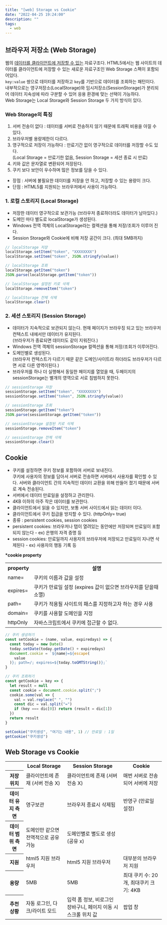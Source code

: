 ```yaml
---
title: "[web] Storage vs Cookie"
date: "2022-04-25 19:24:00"
description: ""
tags:
  - web
---
```


## 브라우저 저장소 (Web Storage)

웹의 <u>데이터를 클라이언트에 저장할 수 있는</u> 자료구조다.
HTML5에서는 웹 사이트의 데이터를 클라이언트에 저장할 수 있는 새로운 자료구조인 Web Storage 스펙이 포함되어있다.<br>
`key:value` 쌍으로 데이터를 저장하고 `key`를 기반으로 데이터를 조회하는 패턴이다. <br>
내부적으로는 영구저장소(LocalStorage)와 임시저장소(SessionStorage)가 분리되어 데이터 지속성에 따라 구분할 수 있어 응용 환경에 맞는 선택이 가능하다. <br>
Web Storage는 Local Storage와 Session Storage 두 가지 방식이 있다.

### Web Storage의 특징

1. 서버 전송이 없다 : 데이터를 서버로 전송하지 않기 때문에 트래픽 비용을 아낄 수 있다.
2. 브라우저별 용량제한이 다르다.
3. 영구적으로 저장이 가능하다 : 만료기간 없이 영구적으로 데이터를 저장할 수도 있다.<br>
   (Local Storage = 만료기한 없음, Session Storage = 세션 종료 시 만료)
4. 키와 값은 문자열로 변환되어 저장된다.
5. 쿠키 보다 보안이 우수하며 많은 정보를 담을 수 있다.

- 장점 : 서버에 불필요한 데이터를 저장을 안 하고, 저장할 수 있는 용량이 크다.
- 단점 : HTML5를 지원되는 브라우저에서 사용이 가능하다.

### 1. 로컬 스토리지 (Local Storage)

- 저장한 데이터 영구적으로 보관가능 (브라우저 종료하더라도 데이터가 남아있다.)
- 도메인 마다 별도로 localStorage가 생성된다.
- Windows 전역 객체의 LocalStorage라는 컬렉션을 통해 저장/조회가 이루어 진다.
- Session Storage와 Cookie에 비해 저장 공간이 크다. (최대 5MB까지)

```js
// localStorage 저장
localStorage.setItem("token", "XXXXXXXX")
localStorage.setItem("token", JSON.stringfy(value))

// localStorage 조회
localStorage.getItem("token")
JSON.parse(localStorage.getItem("token"))

// localStorage 설정된 키로 삭제
localStorage.removeItem("token")

// localStorage 전체 삭제
localStorage.clear()
```

### 2. 세션 스토리지 (Session Storage)

- 데이터가 지속적으로 보관되지 않는다. 현재 페이지가 브라우징 되고 있는 브라우저 컨텍스트 내에서만 데이터가 유지된다. <br>
  (브라우저가 종료되면 데이터도 같이 지워진다.)
- Windows 전역 객체의 sessionStorage 컬렉션을 통해 저장/조회가 이루어진다.
- 도메인별로 생성된다.<br>
  (브라우저 컨텍스트가 다르기 때문 같은 도메인/사이트라 하더라도 브라우저가 다르면 서로 다른 영역이된다.)
- 브라우저를 하나 더 실행해서 동일한 페이지를 열었을 때, 두페이지의 sessionStorage는 별개의 영역으로 서로 침범하지 못한다.

```js
// sessionStorage 저장
sessionStorage.setItem("token", "XXXXXXXX")
sessionStorage.setItem("token", JSON.stringfy(value))

// sessionStorage 조회
sessionStorage.getItem("token")
JSON.parse(sessionStorage.getItem("token"))

// sessionStorage 설정된 키로 삭제
sessionStorage.removeItem("token")

// sessionStorage 전체 삭제
sessionStorage.clear()
```

## Cookie

- 쿠키를 설정하면 쿠키 정보를 포함하여 서버로 보내진다. <br>
  쿠키에 사용자의 정보를 담아서 서버로 전송하면 서버에서 사용자를 확인할 수 있다. 서버와 클라이언트 간의 지속적인 데이터 교환을 위해 만들어 졌기 때문에 서버로 계속 전송된다.
- 서버에서 데이터 만료일을 설정하고 관리한다.
- 4KB 이하의 아주 작은 데이터를 보관한다.
- 클라이언트에서 읽을 수 있지만, 보통 서버 사이드에서 읽는 데이터 이다.
- 클라이언트에서 쿠키 접급을 방지할 수 있다. (httpOnly= true)
- 종류 : persistent cookies, session cookies
- persistent cookies: 브라우저나 탭이 열려있는 동안에만 저장되며 만료일이 포함되지 않는다 - ex) 은행의 자격 증명 등
- session cookies: 만료일까지 사용자의 브라우저에 저장되고 만료일이 지나면 삭제된다 - ex) 사용자의 행동 기록 등

**\*cookie property**

<table class="ph_tbl">
  <tr>
    <th>property</th>
    <th>설명</th>
  </tr>
  <tr>
    <td>name=</td>
    <td>쿠키의 이름과 값을 설정</td>
  </tr>
  <tr>
    <td>expires= </td>
    <td>쿠키가 만료일 설정 (expires 값이 없으면 브라우저를 닫을때 소멸)</td>
  </tr>
  <tr>
    <td>path=</td>
    <td>쿠키가 적용될 사이트의 패스를 지정하고자 하는 경우 사용</td>
  </tr>
  <tr>
    <td>domain= </td>
    <td>쿠키를 사용할 도메인을 지정</td>
  </tr>
  <tr>
    <td>httpOnly</td>
    <td>자바스크립트에서 쿠키에 접근할 수 없다.</td>
  </tr>
</table>

```js
// 쿠키 생성하기
const setCookie = (name, value, expiredays) => {
  const today = new Date()
  today.setDate(today.getDate() + expiredays)
  document.cookie = `${name}=${escape(
    value
  )}; path=/; expires=${today.toGMTString()};`
}

// 쿠키 조회하기
const getCookie = key => {
  let result = null
  const cookie = document.cookie.split(";")
  cookie.some(val => {
    val = val.replace(" ", "")
    const dic = val.split("=")
    if (key === dic[0]) return (result = dic[1])
  })
  return result
}

setCookie("쿠키생성", "여기는 내용", 1) // 만료일 : 1일
getCookie("쿠키생성")
```

## Web Storage vs Cookie

<table class="ph_tbl">
  <tr>
    <th></th>
    <th>Local Storage</th>
    <th>Session Storage</th>
    <th>Cookie</th>
  </tr>
  <tr>
    <th>저장 위치</th>
    <td>클라이언트에 존재 (서버 전송 X)</td>
    <td>클라이언트에 존재 (서버 전송 X)</td>
    <td>매번 서버로 전송되어 서버에 저장</td>
  </tr>
  <tr>
    <th>데이터 유지 측면</th>
    <td>영구보관</td>
    <td>브라우저 종료시 삭제됨</td>
    <td>반영구 (만료일 설정)</td>
  </tr>
  <tr>
    <th>데이터 범위 측면</th>
    <td>도메인만 같으면 전역적으로 공유 가능</td>
    <td>도메인별로 별도로 생성 (공유 x)</td>
    <td></td>
  </tr>
  <tr>
    <th>지원</th>
    <td>html5 지원 브라우저</td>
    <td>html5 지원 브라우저</td>
    <td>대부분의 브라우저 지원</td>
  </tr>
  <tr>
    <th>용량</th>
    <td>5MB</td>
    <td>5MB</td>
    <td>최대 쿠키 수: 20개, 최대쿠키 크기: 4KB</td>
  </tr>
  <tr>
    <th>추천 상황</th>
    <td>자동 로그인, 다크/라이트 모드</td>
    <td>입력 폼 정보, 비로그인 장바구니, 페이지 이동 시 스크롤 위치 값</td>
    <td>팝업 창</td>
  </tr>
</table>

